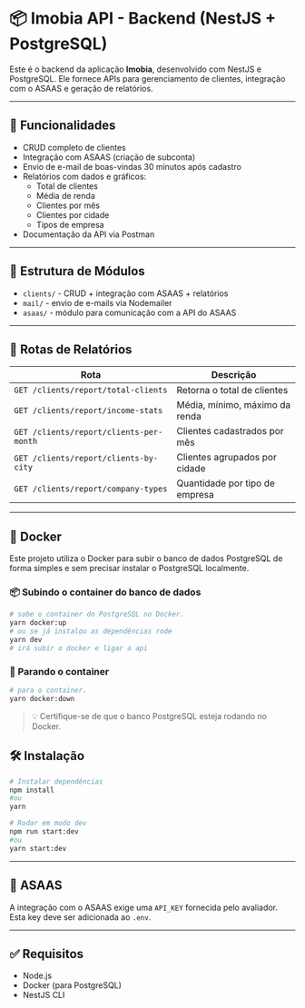 
# 📦 Imobia API - Backend (NestJS + PostgreSQL)

Este é o backend da aplicação **Imobia**, desenvolvido com NestJS e PostgreSQL. Ele fornece APIs para gerenciamento de clientes, integração com o ASAAS e geração de relatórios.

---

## 🚀 Funcionalidades

- CRUD completo de clientes
- Integração com ASAAS (criação de subconta)
- Envio de e-mail de boas-vindas 30 minutos após cadastro
- Relatórios com dados e gráficos:
  - Total de clientes
  - Média de renda
  - Clientes por mês
  - Clientes por cidade
  - Tipos de empresa
- Documentação da API via Postman

---

## 📂 Estrutura de Módulos

- `clients/` - CRUD + integração com ASAAS + relatórios
- `mail/` - envio de e-mails via Nodemailer
- `asaas/` - módulo para comunicação com a API do ASAAS

---

## 🧪 Rotas de Relatórios

| Rota                                   | Descrição                        |
|----------------------------------------|----------------------------------|
| `GET /clients/report/total-clients`    | Retorna o total de clientes     |
| `GET /clients/report/income-stats`     | Média, mínimo, máximo da renda  |
| `GET /clients/report/clients-per-month`| Clientes cadastrados por mês    |
| `GET /clients/report/clients-by-city`  | Clientes agrupados por cidade   |
| `GET /clients/report/company-types`    | Quantidade por tipo de empresa  |

---
## 🐳 Docker
Este projeto utiliza o Docker para subir o banco de dados PostgreSQL de forma simples e sem precisar instalar o PostgreSQL localmente.

### 📦 Subindo o container do banco de dados
```bash
# sobe o container do PostgreSQL no Docker.
yarn docker:up
# ou se já instalou as dependências rode
yarn dev
# irá subir o docker e ligar a api
```
### 🛑 Parando o container

```bash
# para o container.
yarn docker:down

```

> 💡 Certifique-se de que o banco PostgreSQL esteja rodando no Docker.
## 🛠️ Instalação
```bash
# Instalar dependências
npm install 
#ou
yarn 

# Rodar em modo dev
npm run start:dev
#ou
yarn start:dev
```

---

## 🔗 ASAAS

A integração com o ASAAS exige uma `API_KEY` fornecida pelo avaliador. Esta key deve ser adicionada ao `.env`.

---

## ✅ Requisitos

- Node.js
- Docker (para PostgreSQL)
- NestJS CLI
